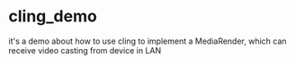 # cling_demo

it's a demo about how to use cling to implement a MediaRender, which can receive video casting from device in LAN
